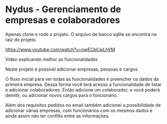 # Nydus - Gerenciamento de empresas e colaboradores

Apenas clone e rode o projeto.
O arquivo de banco sqlite se encontra na raiz do projeto.

https://www.youtube.com/watch?v=nwECbCwLhVM

Vídeo explicando melhor as funcionalidades

Neste projeto é possível adicionar empresas, pessoas e cargos.

O fluxo inicial para ver todas as funcionalidades é preencher os dados da primeira empresa. 
Dessa forma você terá acesso a funcionalidade de listar e adicionar colaboradores.
Então adicione um colaborador, e você poderá demitir, ou adicionar novos cargos para o funcionário.

Além dos requisitos pedidos no email também adicionei a possibilidade de adicionar várias empresas, com funcionários com os mesmos dados e ainda assim não ter conflito entre as informações.

